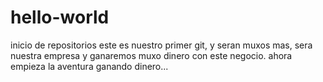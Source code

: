 # hello-world
inicio de repositorios
este es nuestro primer git, y seran muxos mas, sera nuestra empresa y ganaremos muxo dinero con este negocio.
ahora empieza la aventura ganando dinero...
